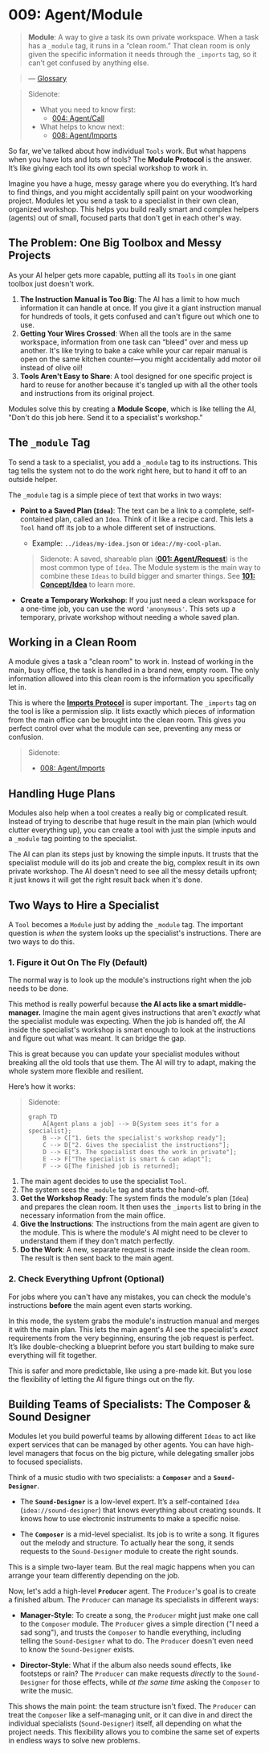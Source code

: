 # 009: Agent/Module

> **Module**: A way to give a task its own private workspace. When a task has a `_module` tag, it runs in a “clean room.” That clean room is only given the specific information it needs through the `_imports` tag, so it can’t get confused by anything else.

> — [Glossary](./000_glossary.md)

> Sidenote:
> - What you need to know first:
>   - [004: Agent/Call](./004_agent_call.md)
> - What helps to know next:
>   - [008: Agent/Imports](./008_agent_imports.md)

So far, we've talked about how individual `Tools` work. But what happens when you have lots and lots of tools? The **Module Protocol** is the answer. It’s like giving each tool its own special workshop to work in.

Imagine you have a huge, messy garage where you do everything. It’s hard to find things, and you might accidentally spill paint on your woodworking project. Modules let you send a task to a specialist in their own clean, organized workshop. This helps you build really smart and complex helpers (agents) out of small, focused parts that don't get in each other's way.

## The Problem: One Big Toolbox and Messy Projects

As your AI helper gets more capable, putting all its `Tools` in one giant toolbox just doesn't work.

1.  **The Instruction Manual is Too Big**: The AI has a limit to how much information it can handle at once. If you give it a giant instruction manual for hundreds of tools, it gets confused and can't figure out which one to use.
2.  **Getting Your Wires Crossed**: When all the tools are in the same workspace, information from one task can “bleed” over and mess up another. It's like trying to bake a cake while your car repair manual is open on the same kitchen counter—you might accidentally add motor oil instead of olive oil!
3.  **Tools Aren't Easy to Share**: A tool designed for one specific project is hard to reuse for another because it's tangled up with all the other tools and instructions from its original project.

Modules solve this by creating a **Module Scope**, which is like telling the AI, "Don't do this job here. Send it to a specialist's workshop."

## The `_module` Tag

To send a task to a specialist, you add a `_module` tag to its instructions. This tag tells the system not to do the work right here, but to hand it off to an outside helper.

The `_module` tag is a simple piece of text that works in two ways:

- **Point to a Saved Plan (`Idea`)**: The text can be a link to a complete, self-contained plan, called an `Idea`. Think of it like a recipe card. This lets a `Tool` hand off its job to a whole different set of instructions.
  - Example: `../ideas/my-idea.json` or `idea://my-cool-plan`.

  > Sidenote:
  > A saved, shareable plan (**[001: Agent/Request](./001_agent_request.md)**) is the most common type of `Idea`. The Module system is the main way to combine these `Ideas` to build bigger and smarter things. See **[101: Concept/Idea](./101_concept_idea.md)** to learn more.

- **Create a Temporary Workshop**: If you just need a clean workspace for a one-time job, you can use the word `'anonymous'`. This sets up a temporary, private workshop without needing a whole saved plan.

## Working in a Clean Room

A module gives a task a "clean room" to work in. Instead of working in the main, busy office, the task is handled in a brand new, empty room. The only information allowed into this clean room is the information you specifically let in.

This is where the **[Imports Protocol](./008_agent_imports.md)** is super important. The `_imports` tag on the tool is like a permission slip. It lists exactly which pieces of information from the main office can be brought into the clean room. This gives you perfect control over what the module can see, preventing any mess or confusion.

> Sidenote:
> - [008: Agent/Imports](./008_agent_imports.md)

## Handling Huge Plans

Modules also help when a tool creates a really big or complicated result. Instead of trying to describe that huge result in the main plan (which would clutter everything up), you can create a tool with just the simple inputs and a `_module` tag pointing to the specialist.

The AI can plan its steps just by knowing the simple inputs. It trusts that the specialist module will do its job and create the big, complex result in its own private workshop. The AI doesn't need to see all the messy details upfront; it just knows it will get the right result back when it's done.

## Two Ways to Hire a Specialist

A `Tool` becomes a `Module` just by adding the `_module` tag. The important question is *when* the system looks up the specialist's instructions. There are two ways to do this.

### 1. Figure it Out On The Fly (Default)

The normal way is to look up the module's instructions right when the job needs to be done.

This method is really powerful because **the AI acts like a smart middle-manager.** Imagine the main agent gives instructions that aren't *exactly* what the specialist module was expecting. When the job is handed off, the AI inside the specialist's workshop is smart enough to look at the instructions and figure out what was meant. It can bridge the gap.

This is great because you can update your specialist modules without breaking all the old tools that use them. The AI will try to adapt, making the whole system more flexible and resilient.

Here’s how it works:

> Sidenote:
> ```mermaid
> graph TD
>     A[Agent plans a job] --> B{System sees it's for a specialist};
>     B --> C["1. Gets the specialist's workshop ready"];
>     C --> D["2. Gives the specialist the instructions"];
>     D --> E["3. The specialist does the work in private"];
>     E --> F["The specialist is smart & can adapt"];
>     F --> G[The finished job is returned];
> ```

1.  The main agent decides to use the specialist `Tool`.
2.  The system sees the `_module` tag and starts the hand-off.
3.  **Get the Workshop Ready**: The system finds the module's plan (`Idea`) and prepares the clean room. It then uses the `_imports` list to bring in the necessary information from the main office.
4.  **Give the Instructions**: The instructions from the main agent are given to the module. This is where the module's AI might need to be clever to understand them if they don't match perfectly.
5.  **Do the Work**: A new, separate request is made inside the clean room. The result is then sent back to the main agent.

### 2. Check Everything Upfront (Optional)

For jobs where you can't have any mistakes, you can check the module's instructions **before** the main agent even starts working.

In this mode, the system grabs the module's instruction manual and merges it with the main plan. This lets the main agent's AI see the specialist's *exact* requirements from the very beginning, ensuring the job request is perfect. It’s like double-checking a blueprint before you start building to make sure everything will fit together.

This is safer and more predictable, like using a pre-made kit. But you lose the flexibility of letting the AI figure things out on the fly.

## Building Teams of Specialists: The Composer & Sound Designer

Modules let you build powerful teams by allowing different `Ideas` to act like expert services that can be managed by other agents. You can have high-level managers that focus on the big picture, while delegating smaller jobs to focused specialists.

Think of a music studio with two specialists: a **`Composer`** and a **`Sound-Designer`**.

- The **`Sound-Designer`** is a low-level expert. It’s a self-contained `Idea` (`idea://sound-designer`) that knows everything about creating sounds. It knows how to use electronic instruments to make a specific noise.

- The **`Composer`** is a mid-level specialist. Its job is to write a song. It figures out the melody and structure. To actually hear the song, it sends requests to the `Sound-Designer` module to create the right sounds.

This is a simple two-layer team. But the real magic happens when you can arrange your team differently depending on the job.

Now, let's add a high-level **`Producer`** agent. The `Producer`'s goal is to create a finished album. The `Producer` can manage its specialists in different ways:

- **Manager-Style**: To create a song, the `Producer` might just make one call to the `Composer` module. The `Producer` gives a simple direction ("I need a sad song"), and trusts the `Composer` to handle everything, including telling the `Sound-Designer` what to do. The `Producer` doesn't even need to know the `Sound-Designer` exists.

- **Director-Style**: What if the album also needs sound effects, like footsteps or rain? The `Producer` can make requests *directly* to the `Sound-Designer` for those effects, while *at the same time* asking the `Composer` to write the music.

This shows the main point: the team structure isn't fixed. The `Producer` can treat the `Composer` like a self-managing unit, or it can dive in and direct the individual specialists (`Sound-Designer`) itself, all depending on what the project needs. This flexibility allows you to combine the same set of experts in endless ways to solve new problems.

